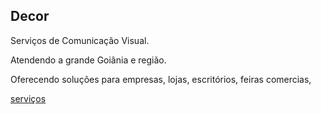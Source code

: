 ## Decor


Serviços de Comunicação Visual. 

Atendendo a grande Goiânia e região.

Oferecendo soluções para empresas, lojas, escritórios, feiras comercias, 

[serviços](https://github.com/vinicius5581/decor/blob/main/servicos/index.md)